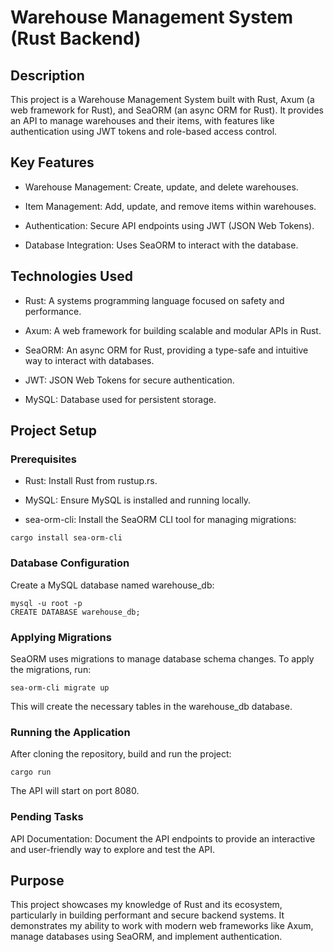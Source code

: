 # Warehouse Management System (Rust Backend)
## Description
This project is a Warehouse Management System built with Rust, Axum (a web framework for Rust), and SeaORM (an async ORM for Rust). It provides an API to manage warehouses and their items, with features like authentication using JWT tokens and role-based access control.

## Key Features
* Warehouse Management: Create, update, and delete warehouses.

* Item Management: Add, update, and remove items within warehouses.

* Authentication: Secure API endpoints using JWT (JSON Web Tokens).

* Database Integration: Uses SeaORM to interact with the database.

## Technologies Used
* Rust: A systems programming language focused on safety and performance.

* Axum: A web framework for building scalable and modular APIs in Rust.

* SeaORM: An async ORM for Rust, providing a type-safe and intuitive way to interact with databases.

* JWT: JSON Web Tokens for secure authentication.

* MySQL: Database used for persistent storage.

## Project Setup
### Prerequisites
* Rust: Install Rust from rustup.rs.

* MySQL: Ensure MySQL is installed and running locally.

* sea-orm-cli: Install the SeaORM CLI tool for managing migrations:

```
cargo install sea-orm-cli
```

### Database Configuration
Create a MySQL database named warehouse_db:

```
mysql -u root -p
CREATE DATABASE warehouse_db;
```

### Applying Migrations
SeaORM uses migrations to manage database schema changes. To apply the migrations, run:

```
sea-orm-cli migrate up
```
This will create the necessary tables in the warehouse_db database.

### Running the Application
After cloning the repository, build and run the project:

```
cargo run
```
The API will start on port 8080.

### Pending Tasks
API Documentation: Document the API endpoints to provide an interactive and user-friendly way to explore and test the API.

## Purpose
This project showcases my knowledge of Rust and its ecosystem, particularly in building performant and secure backend systems. It demonstrates my ability to work with modern web frameworks like Axum, manage databases using SeaORM, and implement authentication.

